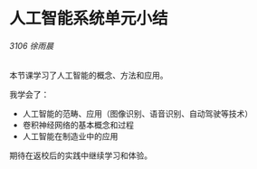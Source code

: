 # 人工智能系统单元小结

###### 3106 徐雨晨 ######

本节课学习了人工智能的概念、方法和应用。

我学会了：

- 人工智能的范畴、应用（图像识别、语音识别、自动驾驶等技术）
- 卷积神经网络的基本概念和过程
- 人工智能在制造业中的应用

期待在返校后的实践中继续学习和体验。
